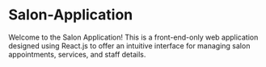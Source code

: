 # Salon-Application
Welcome to the Salon Application! This is a front-end-only web application designed using React.js to offer an intuitive interface for managing salon appointments, services, and staff details.
